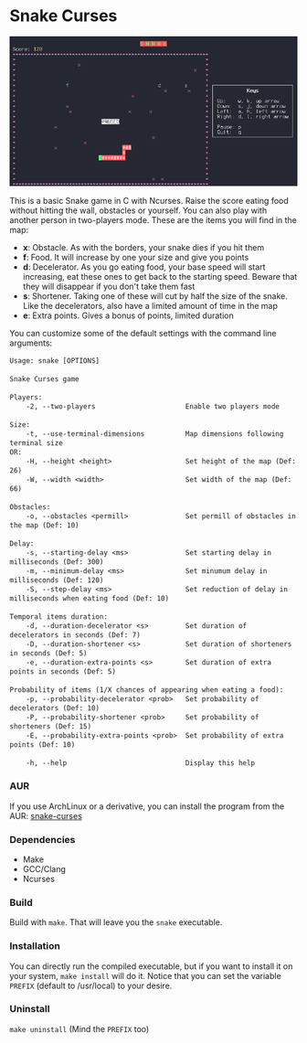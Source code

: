 # Snake Curses

![Snake Curses](screenshot.png)

This is a basic Snake game in C with Ncurses. Raise the score eating food without hitting the wall, obstacles or yourself. You can also play with another person in two-players mode.
These are the items you will find in the map:

- **x**: Obstacle. As with the borders, your snake dies if you hit them
- **f**: Food. It will increase by one your size and give you points
- **d**: Decelerator. As you go eating food, your base speed will start increasing, eat these ones to get back to the starting speed. Beware that they will disappear if you don't take them fast
- **s**: Shortener. Taking one of these will cut by half the size of the snake. Like the decelerators, also have a limited amount of time in the map
- **e**: Extra points. Gives a bonus of points, limited duration

You can customize some of the default settings with the command line arguments:
```
Usage: snake [OPTIONS]

Snake Curses game

Players:
	-2, --two-players                      Enable two players mode

Size:
	-t, --use-terminal-dimensions          Map dimensions following terminal size
OR:
	-H, --height <height>                  Set height of the map (Def: 26)
	-W, --width <width>                    Set width of the map (Def: 66)

Obstacles:
	-o, --obstacles <permill>              Set permill of obstacles in the map (Def: 10)

Delay:
	-s, --starting-delay <ms>              Set starting delay in milliseconds (Def: 300)
	-m, --minimum-delay <ms>               Set minumum delay in milliseconds (Def: 120)
	-S, --step-delay <ms>                  Set reduction of delay in milliseconds when eating food (Def: 10)

Temporal items duration:
	-d, --duration-decelerator <s>         Set duration of decelerators in seconds (Def: 7)
	-D, --duration-shortener <s>           Set duration of shorteners in seconds (Def: 5)
	-e, --duration-extra-points <s>        Set duration of extra points in seconds (Def: 5)

Probability of items (1/X chances of appearing when eating a food):
	-p, --probability-decelerator <prob>   Set probability of decelerators (Def: 10)
	-P, --probability-shortener <prob>     Set probability of shorteners (Def: 15)
	-E, --probability-extra-points <prob>  Set probability of extra points (Def: 10)

	-h, --help                             Display this help
```

### AUR
If you use ArchLinux or a derivative, you can install the program from the AUR: [snake-curses](https://aur.archlinux.org/packages/snake-curses)

### Dependencies
- Make
- GCC/Clang
- Ncurses

### Build
Build with `make`. That will leave you the `snake` executable.

### Installation
You can directly run the compiled executable, but if you want to install it
on your system, `make install` will do it. Notice that you can set the
variable `PREFIX` (default to /usr/local) to your desire.

### Uninstall
`make uninstall` (Mind the `PREFIX` too)
